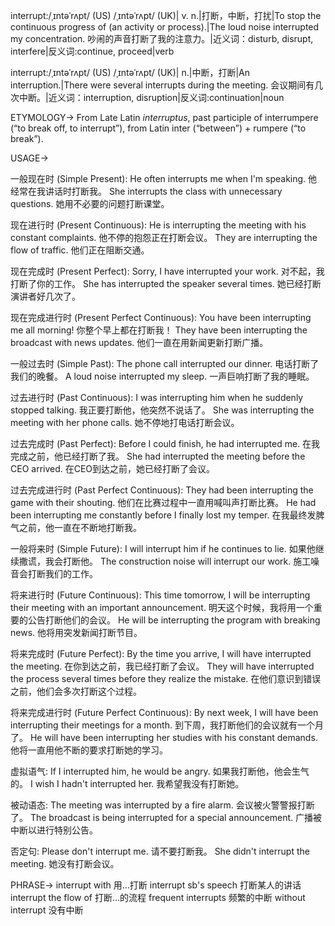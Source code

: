 interrupt:/ˌɪntəˈrʌpt/ (US) /ˌɪntəˈrʌpt/ (UK)| v. n.|打断，中断，打扰|To stop the continuous progress of (an activity or process).|The loud noise interrupted my concentration. 吵闹的声音打断了我的注意力。|近义词：disturb, disrupt, interfere|反义词:continue, proceed|verb

interrupt:/ˌɪntəˈrʌpt/ (US) /ˌɪntəˈrʌpt/ (UK)| n.|中断，打断|An interruption.|There were several interrupts during the meeting. 会议期间有几次中断。|近义词：interruption, disruption|反义词:continuation|noun

ETYMOLOGY->
From Late Latin *interruptus*, past participle of interrumpere (“to break off, to interrupt”), from Latin inter (“between”) + rumpere (“to break”).

USAGE->

一般现在时 (Simple Present):
He often interrupts me when I'm speaking.  他经常在我讲话时打断我。
She interrupts the class with unnecessary questions. 她用不必要的问题打断课堂。

现在进行时 (Present Continuous):
He is interrupting the meeting with his constant complaints. 他不停的抱怨正在打断会议。
They are interrupting the flow of traffic. 他们正在阻断交通。

现在完成时 (Present Perfect):
Sorry, I have interrupted your work. 对不起，我打断了你的工作。
She has interrupted the speaker several times.  她已经打断演讲者好几次了。


现在完成进行时 (Present Perfect Continuous):
You have been interrupting me all morning! 你整个早上都在打断我！
They have been interrupting the broadcast with news updates.  他们一直在用新闻更新打断广播。

一般过去时 (Simple Past):
The phone call interrupted our dinner. 电话打断了我们的晚餐。
A loud noise interrupted my sleep.  一声巨响打断了我的睡眠。


过去进行时 (Past Continuous):
I was interrupting him when he suddenly stopped talking. 我正要打断他，他突然不说话了。
She was interrupting the meeting with her phone calls. 她不停地打电话打断会议。


过去完成时 (Past Perfect):
Before I could finish, he had interrupted me. 在我完成之前，他已经打断了我。
She had interrupted the meeting before the CEO arrived. 在CEO到达之前，她已经打断了会议。


过去完成进行时 (Past Perfect Continuous):
They had been interrupting the game with their shouting. 他们在比赛过程中一直用喊叫声打断比赛。
He had been interrupting me constantly before I finally lost my temper. 在我最终发脾气之前，他一直在不断地打断我。


一般将来时 (Simple Future):
I will interrupt him if he continues to lie. 如果他继续撒谎，我会打断他。
The construction noise will interrupt our work. 施工噪音会打断我们的工作。


将来进行时 (Future Continuous):
This time tomorrow, I will be interrupting their meeting with an important announcement. 明天这个时候，我将用一个重要的公告打断他们的会议。
He will be interrupting the program with breaking news. 他将用突发新闻打断节目。


将来完成时 (Future Perfect):
By the time you arrive, I will have interrupted the meeting. 在你到达之前，我已经打断了会议。
They will have interrupted the process several times before they realize the mistake. 在他们意识到错误之前，他们会多次打断这个过程。


将来完成进行时 (Future Perfect Continuous):
By next week, I will have been interrupting their meetings for a month. 到下周，我打断他们的会议就有一个月了。
He will have been interrupting her studies with his constant demands. 他将一直用他不断的要求打断她的学习。


虚拟语气:
If I interrupted him, he would be angry. 如果我打断他，他会生气的。
I wish I hadn't interrupted her. 我希望我没有打断她。

被动语态:
The meeting was interrupted by a fire alarm. 会议被火警警报打断了。
The broadcast is being interrupted for a special announcement. 广播被中断以进行特别公告。

否定句:
Please don't interrupt me. 请不要打断我。
She didn't interrupt the meeting. 她没有打断会议。


PHRASE->
interrupt with  用...打断
interrupt sb's speech 打断某人的讲话
interrupt the flow of  打断...的流程
frequent interrupts 频繁的中断
without interrupt  没有中断
